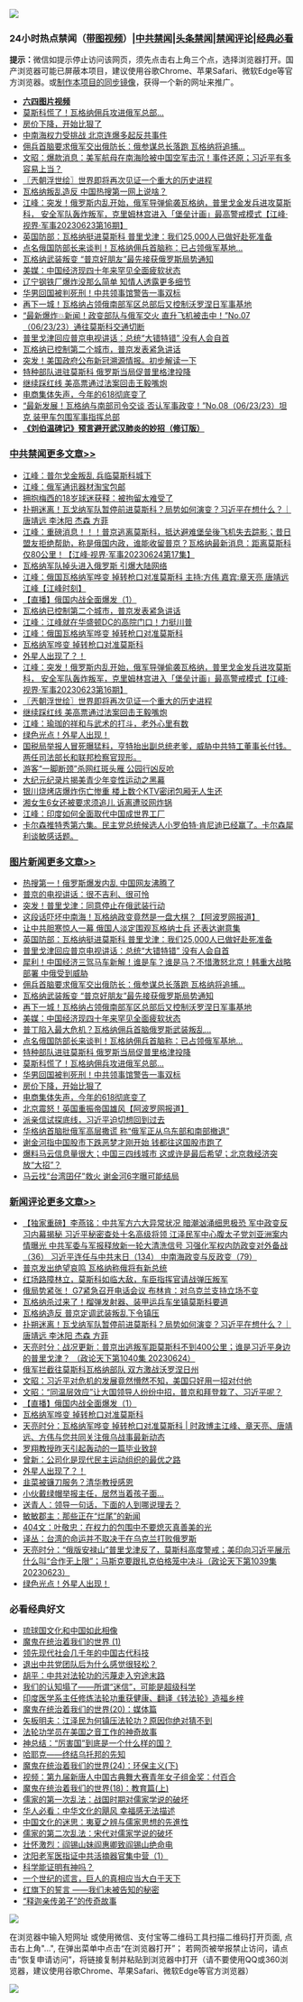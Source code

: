 ![](https://raw.githubusercontent.com/jsvpn/jsproxy/dev/64photo/fqnews-qr.jpg)

<div id="tt">
<h3>24小时热点禁闻（<a href="https://aaa.v2dns.tk/?QAjUl=BgRp5UNKRn&T5Vk=fPVH&Q59Ab=WxGE" target="_blank">带图视频</a>）|<a href="#%E4%B8%AD%E5%85%B1%E7%A6%81%E9%97%BB%E6%9B%B4%E5%A4%9A%E6%96%87%E7%AB%A0">中共禁闻</a>|<a href="#%E5%9B%BE%E7%89%87%E6%96%B0%E9%97%BB%E6%9B%B4%E5%A4%9A%E6%96%87%E7%AB%A0">头条禁闻</a>|<a href="#%E6%96%B0%E9%97%BB%E8%AF%84%E8%AE%BA%E6%9B%B4%E5%A4%9A%E6%96%87%E7%AB%A0">禁闻评论|<a href="#%E5%BF%85%E7%9C%8B%E7%BB%8F%E5%85%B8%E5%A5%BD%E6%96%87">经典必看</a></h3>
<div><b>提示：</b>微信如提示停止访问该网页，须先点击右上角三个点，选择浏览器打开。国产浏览器可能已屏蔽本项目，建议使用谷歌Chrome、苹果Safari、微软Edge等官方浏览器。或<a href="%E5%88%B6%E4%BD%9Cgit%E7%A6%81%E9%97%BB%E9%95%9C%E5%83%8F.md">制作本项目的同步镜像</a>，获得一个新的网址来推广。</div>
<ul>
<li><b><a href="http://d2.v2rss.gq/64.mp4" target="_blank">六四图片视频</a></b></li>
<li><a href="/topimagenews/20230624/1900170.md">莫斯科慌了！瓦格纳佣兵攻进俄军总部…</a></li>
<li><a href="/topimagenews/20230624/1900101.md">房价下降，开始比狠了</a></li>
<li><a href="/comments/20230624/1900085.md">中南海权力受挑战 北京连爆多起反共事件</a></li>
<li><a href="/topimagenews/20230624/1900256.md">佣兵首脑要求俄军交出俄防长：俄参谋总长落跑 瓦格纳将追捕…</a></li>
<li><a href="/comments/20230624/1900099.md">文昭：爆款消息：美军航母在南海险被中国空军击沉！事件还原；习近平有多容易上当？</a></li>
<li><a href="/cbnews/20230624/1900168.md">〖兲朝浮世绘〗世界即将再次见证一个重大的历史进程</a></li>
<li><a href="/headline/20230624/1900254.md">瓦格纳叛乱造反 中国热搜第一网上说啥？</a></li>
<li><a href="/cbnews/20230624/1900169.md">江峰：突发！俄罗斯内乱开始，俄军导弹偷袭瓦格纳，普里戈金发兵进攻莫斯科， 安全军队轰炸叛军，克里姆林宫进入「堡垒计画」最高警戒模式【江峰·视界·军事20230623第16期】</a></li>
<li><a href="/topimagenews/20230624/1900305.md">英国防部：瓦格纳挺进莫斯科 普里戈津：我们25,000人已做好赴死准备</a></li>
<li><a href="/topimagenews/20230624/1900215.md">点名俄国防部长来谈判！瓦格纳佣兵首脑称：已占领俄军基地…</a></li>
<li><a href="/topimagenews/20230624/1900249.md">瓦格纳武装叛变 “普京好朋友”最先接获俄罗斯局势通知</a></li>
<li><a href="/topimagenews/20230624/1900228.md">美媒：中国经济现四十年来罕见全面疲软状态</a></li>
<li><a href="/cnnews/20230624/1900260.md">辽宁钢铁厂爆炸没那么简单 知情人透露更多细节</a></li>
<li><a href="/topimagenews/20230624/1900145.md">华男回国被判死刑！中共领事馆警告一事双标</a></li>
<li><a href="/topimagenews/20230624/1900240.md">再下一城！瓦格纳占领俄南部军区总部后又控制沃罗涅日军事基地</a></li>
<li><a href="/sohnews/20230624/1900171.md">“最新爆炸💥新闻！政变部队与俄军交火 直升飞机被击中！”No.07（06/23/23）通往莫斯科交通切断</a></li>
<li><a href="/topimagenews/20230624/1900298.md">普里戈津回应普京电视讲话：总统“大错特错” 没有人会自首</a></li>
<li><a href="/cbnews/20230624/1900302.md">瓦格纳已控制第二个城市，普京发表紧急讲话</a></li>
<li><a href="/sohnews/20230624/1900152.md">突发！美国政府公布新冠溯源情报。初步解读一下</a></li>
<li><a href="/topimagenews/20230624/1900207.md">特种部队进驻莫斯科 俄罗斯当局促普里格津投降</a></li>
<li><a href="/cbnews/20230624/1900134.md">继续踩红线 美高票通过法案回击王毅嘴炮</a></li>
<li><a href="/topimagenews/20230624/1900100.md">电商集体失声，今年的618彻底变了</a></li>
<li><a href="/sohnews/20230624/1900218.md">“最新发展！瓦格纳与南部司令交谈 否认军事政变！”No.08（06/23/23）坦克 装甲车包围军事指挥总部</a></li>
<li><b><a href="/comments/20200207/1272816.md" target="_blank">《刘伯温碑记》预言避开武汉肺炎的妙招（修订版）</a></b></li>
</ul>
</div>

<div class="catlist">
<h3><a href="/cbnews/" target="_blank">中共禁闻</a><span><a href="/cbnews/" target="_blank" rel="nofollow">更多文章>></a></span></h3>
<ul>
<li><a href="/cbnews/20230625/1900409.md" target="_blank">江峰：普尔戈金叛乱 兵临莫斯科城下</a></li>
<li><a href="/cbnews/20230625/1900394.md" target="_blank">江峰：俄军通讯器材淘宝包邮</a></li>
<li><a href="/cbnews/20230625/1900393.md" target="_blank">拥抱梅西的18岁球迷获释：被拘留太难受了</a></li>
<li><a href="/comments/20230625/1900373.md" target="_blank">扑朔迷离！瓦戈纳军队暂停前进莫斯科？局势如何演变？习近平在想什么？｜唐靖远 李沐阳 杰森 方菲</a></li>
<li><a href="/cbnews/20230625/1900352.md" target="_blank">江峰：重磅消息！！！普京逃离莫斯科，抵达避难堡垒後飞机失去踪影；昔日盟友拒绝帮助，称是俄国内政，谁能收留普京？瓦格纳最新消息：距离莫斯科仅80公里！【江峰·视界·军事20230624第17集】</a></li>
<li><a href="/cbnews/20230624/1900340.md" target="_blank">瓦格纳军队掉头进入俄罗斯 引爆大陆网络</a></li>
<li><a href="/cbnews/20230624/1900323.md" target="_blank">江峰：俄国瓦格纳军哗变 掉转枪口对准莫斯科 主持:方伟 嘉宾:章天亮 唐靖远 江峰【江峰时刻】</a></li>
<li><a href="/comments/20230624/1900307.md" target="_blank">【直播】俄国内战全面爆发（1）</a></li>
<li><a href="/cbnews/20230624/1900302.md" target="_blank">瓦格纳已控制第二个城市，普京发表紧急讲话</a></li>
<li><a href="/cbnews/20230624/1900295.md" target="_blank">江峰：江峰就在华盛顿DC的高院门口！力挺川普</a></li>
<li><a href="/cbnews/20230624/1900294.md" target="_blank">江峰：俄国瓦格纳军哗变 掉转枪口对准莫斯科</a></li>
<li><a href="/comments/20230624/1900283.md" target="_blank">瓦格纳军哗变 掉转枪口对准莫斯科</a></li>
<li><a href="/comments/20230624/1900232.md" target="_blank">外星人出现了？！</a></li>
<li><a href="/cbnews/20230624/1900169.md" target="_blank">江峰：突发！俄罗斯内乱开始，俄军导弹偷袭瓦格纳，普里戈金发兵进攻莫斯科， 安全军队轰炸叛军，克里姆林宫进入「堡垒计画」最高警戒模式【江峰·视界·军事20230623第16期】</a></li>
<li><a href="/cbnews/20230624/1900168.md" target="_blank">〖兲朝浮世绘〗世界即将再次见证一个重大的历史进程</a></li>
<li><a href="/cbnews/20230624/1900134.md" target="_blank">继续踩红线 美高票通过法案回击王毅嘴炮</a></li>
<li><a href="/cbnews/20230624/1900133.md" target="_blank">江峰：瑜珈的祥和与武术的打斗，老外心里有数</a></li>
<li><a href="/comments/20230624/1900129.md" target="_blank">绿色光点！外星人出现！</a></li>
<li><a href="/comments/20230624/1900115.md" target="_blank">国税局举报人冒死曝猛料，亨特抬出副总统老爹，威胁中共特工董事长付钱。两任司法部长和联邦检察官现形。</a></li>
<li><a href="/cbnews/20230624/1900049.md" target="_blank">游客“一脚断颈”杀网红斑头雁 公园行凶反呛</a></li>
<li><a href="/cbnews/20230623/1899976.md" target="_blank">大纪元纪录片揭美青少年变性运动之黑幕</a></li>
<li><a href="/cbnews/20230623/1899969.md" target="_blank">银川烧烤店爆炸伤亡惨重 楼上数个KTV密闭包厢无人生还</a></li>
<li><a href="/cbnews/20230623/1899949.md" target="_blank">湘女生6女还被要求须追儿 诉离遭驳网炸锅</a></li>
<li><a href="/cbnews/20230623/1899947.md" target="_blank">江峰：印度如何全面取代中国成世界工厂</a></li>
<li><a href="/comments/20230623/1899933.md" target="_blank">卡尔森推特秀第六集。民主党总统候选人小罗伯特·肯尼迪已经赢了。卡尔森犀利谈敏感话题。</a></li>

</ul>
</div>
<div class="catlist">
<h3><a href="/topimagenews/" target="_blank">图片新闻</a><span><a href="/topimagenews/" target="_blank" rel="nofollow">更多文章>></a></span></h3>
<ul>
<li><a href="/topimagenews/20230625/1900406.md" target="_blank">热搜第一！俄罗斯爆发内乱 中国网友沸腾了</a></li>
<li><a href="/topimagenews/20230625/1900405.md" target="_blank">普京的电视讲话：很不吉利、很可怜</a></li>
<li><a href="/topimagenews/20230625/1900389.md" target="_blank">突发！普里戈津：同意停止在俄武装行动</a></li>
<li><a href="/topimagenews/20230625/1900372.md" target="_blank">这段话吓坏中南海！瓦格纳政变竟然是一盘大棋？【阿波罗网报道】</a></li>
<li><a href="/topimagenews/20230625/1900364.md" target="_blank">让中共胆寒惊人一幕 俄国人淡定围观瓦格纳士兵 还表达谢意集</a></li>
<li><a href="/topimagenews/20230624/1900305.md" target="_blank">英国防部：瓦格纳挺进莫斯科 普里戈津：我们25,000人已做好赴死准备</a></li>
<li><a href="/topimagenews/20230624/1900298.md" target="_blank">普里戈津回应普京电视讲话：总统“大错特错” 没有人会自首</a></li>
<li><a href="/topimagenews/20230624/1900297.md" target="_blank">犀利！中国经济三驾马车新解！谁是车？谁是马？不惜激怒北京！韩重大战略部署 中俄受到威胁</a></li>
<li><a href="/topimagenews/20230624/1900256.md" target="_blank">佣兵首脑要求俄军交出俄防长：俄参谋总长落跑 瓦格纳将追捕…</a></li>
<li><a href="/topimagenews/20230624/1900249.md" target="_blank">瓦格纳武装叛变 “普京好朋友”最先接获俄罗斯局势通知</a></li>
<li><a href="/topimagenews/20230624/1900240.md" target="_blank">再下一城！瓦格纳占领俄南部军区总部后又控制沃罗涅日军事基地</a></li>
<li><a href="/topimagenews/20230624/1900228.md" target="_blank">美媒：中国经济现四十年来罕见全面疲软状态</a></li>
<li><a href="/topimagenews/20230624/1900227.md" target="_blank">普丁陷入最大危机？瓦格纳佣兵首脑俄罗斯武装叛乱…</a></li>
<li><a href="/topimagenews/20230624/1900215.md" target="_blank">点名俄国防部长来谈判！瓦格纳佣兵首脑称：已占领俄军基地…</a></li>
<li><a href="/topimagenews/20230624/1900207.md" target="_blank">特种部队进驻莫斯科 俄罗斯当局促普里格津投降</a></li>
<li><a href="/topimagenews/20230624/1900170.md" target="_blank">莫斯科慌了！瓦格纳佣兵攻进俄军总部…</a></li>
<li><a href="/topimagenews/20230624/1900145.md" target="_blank">华男回国被判死刑！中共领事馆警告一事双标</a></li>
<li><a href="/topimagenews/20230624/1900101.md" target="_blank">房价下降，开始比狠了</a></li>
<li><a href="/topimagenews/20230624/1900100.md" target="_blank">电商集体失声，今年的618彻底变了</a></li>
<li><a href="/topimagenews/20230624/1900071.md" target="_blank">北京震怒！英国重振帝国雄风【阿波罗网报道】</a></li>
<li><a href="/topimagenews/20230624/1900040.md" target="_blank">派亲信试探底线，习近平迫切想回到过去</a></li>
<li><a href="/topimagenews/20230624/1900007.md" target="_blank">华格纳首脑批俄军高层撒谎 称“俄军正从乌东部和南部撤退”</a></li>
<li><a href="/topimagenews/20230623/1899979.md" target="_blank">谢金河指中国股市下跌恶梦才刚开始 钱都往这国股市跑了</a></li>
<li><a href="/topimagenews/20230623/1899948.md" target="_blank">爆料马云信息量很大；中国三四线城市 这或许是最后希望；北京救经济突放“大招”？</a></li>
<li><a href="/topimagenews/20230623/1899901.md" target="_blank">马云找“台湾囝仔”救火 谢金河6字曝可能结局</a></li>

</ul>
</div>
<div class="catlist">
<h3><a href="/comments/" target="_blank">新闻评论</a><span><a href="/comments/" target="_blank" rel="nofollow">更多文章>></a></span></h3>
<ul>
<li><a href="/comments/20230625/1900399.md" target="_blank">【独家重磅】李燕铭：中共军方六大异常状况 暗潮汹涌细思极恐 军中政变反习内幕揭秘 习近平秘密查处十名高级将领 江泽民军中心腹太子党刘亚洲案内情曝光 中共军委与军报释放新一轮大清洗信号 习强化军权内防政变对外备战（36） 习近平连任与中共末日（134） 中南海政变与反政变（79）</a></li>
<li><a href="/comments/20230625/1900397.md" target="_blank">普京发出绝望哀鸣 瓦格纳称俄将有新总统</a></li>
<li><a href="/comments/20230625/1900384.md" target="_blank">红场路障林立，莫斯科如临大敌，车臣指挥官请战弹压叛军</a></li>
<li><a href="/comments/20230625/1900379.md" target="_blank">俄局势紧张！ G7紧急召开电话会议 布林肯：对乌克兰支持立场不变</a></li>
<li><a href="/comments/20230625/1900378.md" target="_blank">瓦格纳杀过来了！榴弹发射器、装甲运兵车坐镇莫斯科要道</a></li>
<li><a href="/comments/20230625/1900377.md" target="_blank">瓦格纳造反 普京定调武装叛乱下令镇压</a></li>
<li><a href="/comments/20230625/1900373.md" target="_blank">扑朔迷离！瓦戈纳军队暂停前进莫斯科？局势如何演变？习近平在想什么？｜唐靖远 李沐阳 杰森 方菲</a></li>
<li><a href="/comments/20230624/1900343.md" target="_blank">天亮时分：战况更新：普京出逃叛军距莫斯科不到400公里；谁是习近平身边的普里戈津？ （政论天下第1040集 20230624）</a></li>
<li><a href="/comments/20230624/1900327.md" target="_blank">俄军拦截往莫斯科瓦格纳部队 双方激战沃罗涅日州</a></li>
<li><a href="/comments/20230624/1900313.md" target="_blank">文昭：习近平对危机的发展竟然懵然不知，美国只好用一招对付他</a></li>
<li><a href="/comments/20230624/1900312.md" target="_blank">文昭：“同温层效应”让大国领导人纷纷中招，普京和拜登栽了、习近平呢？</a></li>
<li><a href="/comments/20230624/1900307.md" target="_blank">【直播】俄国内战全面爆发（1）</a></li>
<li><a href="/comments/20230624/1900283.md" target="_blank">瓦格纳军哗变 掉转枪口对准莫斯科</a></li>
<li><a href="/comments/20230624/1900282.md" target="_blank">天亮时分：瓦格纳军哗变 掉转枪口对准莫斯科 | 时政博主江峰、章天亮、唐靖远、方伟与您共同关注俄乌战事最新动态</a></li>
<li><a href="/comments/20230624/1900263.md" target="_blank">罗翔教授昨天引起轰动的一篇毕业致辞</a></li>
<li><a href="/comments/20230624/1900244.md" target="_blank">曾新：公司化是现代民主运动组织的最优之路</a></li>
<li><a href="/comments/20230624/1900232.md" target="_blank">外星人出现了？！</a></li>
<li><a href="/comments/20230624/1900192.md" target="_blank">韭菜被镰刀服务？清华教授感恩</a></li>
<li><a href="/comments/20230624/1900182.md" target="_blank">小伙戴绿帽举报主任，居然当着孩子面…</a></li>
<li><a href="/comments/20230624/1900165.md" target="_blank">送青人：领导一句话，下面的人到哪说理去？</a></li>
<li><a href="/comments/20230624/1900164.md" target="_blank">敏敏郡主：那些正在“烂尾”的新闻</a></li>
<li><a href="/comments/20230624/1900163.md" target="_blank">404文：叶敬忠：在权力的包围中不要熄灭真善美的光</a></li>
<li><a href="/comments/20230624/1900147.md" target="_blank">译丛：台湾的命运并不取决于在乌克兰打败俄罗斯</a></li>
<li><a href="/comments/20230624/1900144.md" target="_blank">天亮时分：“俄版安禄山”普里戈津反了，莫斯科高度警戒；美印向习近平展示什么叫“合作无上限”；马斯克要跟扎克伯格笼中决斗（政论天下第1039集 20230623）</a></li>
<li><a href="/comments/20230624/1900129.md" target="_blank">绿色光点！外星人出现！</a></li>

</ul>
</div>

<div class="catlist">
<h3>必看经典好文</h3>
<ul>
<li><a href="/bannedvideo/20220411/1717515.md" target="_blank">琉球国文化和中国如此相像</a></li>
<li><a href="/topimagenews/20180519/944624.md" target="_blank">魔鬼在统治着我们的世界 (1)</a></li>
<li><a href="/comments/20220329/1711799.md" target="_blank">领先现代社会几千年的中国古代科技</a></li>
<li><a href="/comments/20220806/1768236.md" target="_blank">退出中共党团队后为什么感觉很轻松？</a></li>
<li><a href="/cbnews/20200720/1363328.md" target="_blank">胡平：中共对法轮功的污蔑走入穷途末路</a></li>
<li><a href="/sohnews/20161029/607205.md" target="_blank">我们的认知塌了——所谓“迷信”，可能是超级科学</a></li>
<li><a href="/comments/20220416/1720335.md" target="_blank">印度医学系主任修炼法轮功重获健康、翻译《转法轮》造福乡梓</a></li>
<li><a href="/comments/20180725/976787.md" target="_blank">魔鬼在统治着我们的世界(20)：媒体篇</a></li>
<li><a href="/comments/20220531/1739728.md" target="_blank">矢板明夫：江泽民为何镇压法轮功？原因你绝对猜不到</a></li>
<li><a href="/comments/20200511/1326751.md" target="_blank">法轮功学员在美国之音工作的神奇故事</a></li>
<li><a href="/comments/20211016/1639471.md" target="_blank">神总结：“厉害国”到底是一个什么样的国？</a></li>
<li><a href="/comments/20220516/1733397.md" target="_blank">哈耶克——终结乌托邦的先知</a></li>
<li><a href="/cbnews/20180907/994846.md" target="_blank">魔鬼在统治着我们的世界(24)：环保主义(下)</a></li>
<li><a href="/comments/20220518/1734456.md" target="_blank">视频：第九届新唐人中国古典舞大赛青年女子组金奖：付百合</a></li>
<li><a href="/topimagenews/20180701/965109.md" target="_blank">魔鬼在统治着我们的世界(18)：教育篇(上)</a></li>
<li><a href="/comments/20191110/1037275.md" target="_blank">儒家的第一次乱法：战国时期对儒家学说的破坏</a></li>
<li><a href="/comments/20220220/1694796.md" target="_blank">华人必看：中华文化的飓风 幸福感无法描述</a></li>
<li><a href="/comments/20220819/1773621.md" target="_blank">中国文化的迷思：夷夏之辨与儒家思想的先進性</a></li>
<li><a href="/tculture/20181126/1037279.md" target="_blank">儒家的第二次乱法：宋代对儒家学说的破坏</a></li>
<li><a href="/cbnews/20200727/1366904.md" target="_blank">壮怀激烈：阎锡山妹阎惠卿致阎锡山绝命电</a></li>
<li><a href="/comments/20221222/1826754.md" target="_blank">沈阳老军医指证中共活摘器官集中营（1）</a></li>
<li><a href="/comments/20220112/1678403.md" target="_blank">科学能证明有神吗？</a></li>
<li><a href="/comments/20200621/1348067.md" target="_blank">一个世纪的谎言，巨人的真相应当大白于天下</a></li>
<li><a href="/comments/20221219/1825441.md" target="_blank">红旗下的誓言 ——我们未被告知的秘密</a></li>
<li><a href="/tculture/20121214/86862.md" target="_blank">“释迦亲传弟子”的传奇故事</a></li>

</ul>
</div>

![](https://raw.githubusercontent.com/jsvpn/jsproxy/dev/64photo/fqnews-qr.jpg)

在浏览器中输入短网址 或使用微信、支付宝等二维码工具扫描二维码打开页面, 点击右上角"...", 在弹出菜单中点击“在浏览器打开”； 若网页被举报禁止访问，请点击“恢复申请访问”，将链接复制并粘贴到浏览器中打开（请不要使用QQ或360浏览器，建议使用谷歌Chrome、苹果Safari、微软Edge等官方浏览器）

![](https://raw.githubusercontent.com/jsvpn/jsproxy/dev/64photo/wx.jpg)